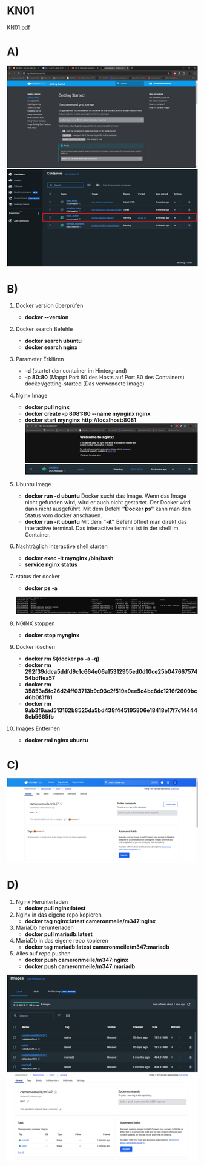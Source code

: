# KN01
[KN01.pdf](/KN01/Content/KN01.pdf)

# A)

![](/KN01/Content/Cameron/1-DockerWebsite.png)
![](/KN01/Content/Cameron/2-DockerContainer.png)

# B)

1. Docker version überprüfen
	- **docker --version**
2. Docker search Befehle
	- **docker search ubuntu**
	- **docker search nginx**
3. Parameter Erklären
	- **-d** (startet den container im Hintergrund)
	- **-p 80:80** (Mappt Port 80 des Hosts auf Port 80 des Containers)
	docker/getting-started (Das verwendete Image)
4. Nginx Image 
	- **docker pull nginx**
	- **docker create -p 8081:80 --name mynginx nginx**
	- **docker start mynginx**
  **http://localhost:8081**
    ![](/KN01/Content/Cameron/3-Ngnix.png)
    ![](/KN01/Content/Cameron/4-DockerMyNginx.png)
1. Ubuntu Image
	- **docker run -d ubuntu**
Docker sucht das Image. Wenn das Image nicht gefunden wird, wird er auch nicht gestartet. Der Docker wird dann nicht ausgeführt. Mit dem Befehl **"Docker ps"** kann man den Status vom docker anschauen.
	- **docker run -it ubuntu**
Mit dem **"-it"** Befehl öffnet man direkt das interactive terminal. Das interactive terminal ist in der shell im Container.
1. Nachträglich interactive shell starten
	- **docker exec -it mynginx /bin/bash**
	- **service nginx status**
2. status der docker
	- **docker ps -a**
  
    ![](/KN01/Content/Cameron/5-DockerStatus.png)
3. NGINX stoppen
	- **docker stop mynginx**
4. Docker löschen
	- **docker rm $(docker ps -a -q)**
	- **docker rm 292f39ddca5ddfd9c1c664e06a15312955ed0d10ce25b04766757454bdffea57**
	- **docker rm 35853a5fc26d24ff03713b9c93c2f519a9ee5c4bc8dc1216f2609bc46b0f3f81**
	- **docker rm 9ab3f6aad513162b8525da5bd438f445195806e18418e17f7c144448eb5665fb**
5.  Images Entfernen
	- **docker rmi nginx ubuntu**
 
# C)
![](/KN01/Content/Cameron/6-DockerRepoCame.png)

# D)
1. Nginx Herunterladen
	- **docker pull nginx:latest**
2. Nginx in das eigene repo kopieren
	- **docker tag nginx:latest cameronmeile/m347:nginx**
3. MariaDb herunterladen
	- **docker pull mariadb:latest**
4. MariaDb in das eigene repo kopieren
	- **docker tag mariadb:latest cameronmeile/m347:mariadb**
5. Alles auf repo pushen
	- **docker push cameronmeile/m347:nginx**
	- **docker push cameronmeile/m347:mariadb**

![](/KN01/Content/Cameron/7-DockerTags.png)
![](/KN01/Content/Cameron/8-DockerHubTags.png)